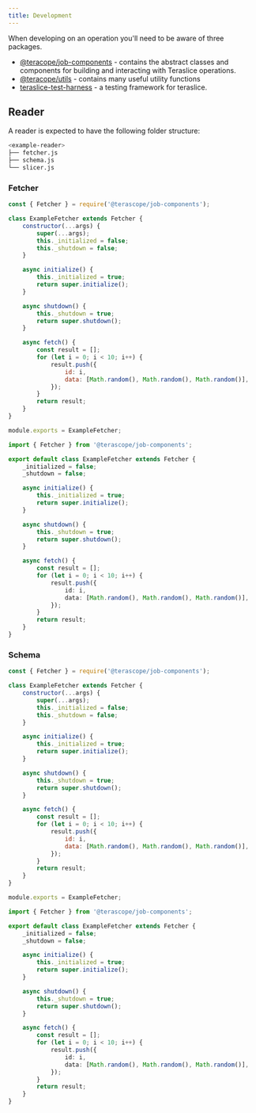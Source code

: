 ```yaml
---
title: Development
---
```


When developing on an operation you'll need to be aware of three packages.

- [@teracope/job-components](../packages/job-components/overview.md) - contains the abstract classes and components for building and interacting with Teraslice operations.
- [@teracope/utils](../packages/utils/overview.md) - contains many useful utility functions
- [teraslice-test-harness](../packages/teraslice-test-harness/overview.md) - a testing framework for teraslice.

## Reader

A reader is expected to have the following folder structure:

```sh
<example-reader>
├── fetcher.js
├── schema.js
└── slicer.js
```

### Fetcher

<!--DOCUSAURUS_CODE_TABS-->
<!--JavaScript-->
```js
const { Fetcher } = require('@terascope/job-components');

class ExampleFetcher extends Fetcher {
    constructor(...args) {
        super(...args);
        this._initialized = false;
        this._shutdown = false;
    }

    async initialize() {
        this._initialized = true;
        return super.initialize();
    }

    async shutdown() {
        this._shutdown = true;
        return super.shutdown();
    }

    async fetch() {
        const result = [];
        for (let i = 0; i < 10; i++) {
            result.push({
                id: i,
                data: [Math.random(), Math.random(), Math.random()],
            });
        }
        return result;
    }
}

module.exports = ExampleFetcher;
```
<!--TypeScript-->
```ts
import { Fetcher } from '@terascope/job-components';

export default class ExampleFetcher extends Fetcher {
    _initialized = false;
    _shutdown = false;

    async initialize() {
        this._initialized = true;
        return super.initialize();
    }

    async shutdown() {
        this._shutdown = true;
        return super.shutdown();
    }

    async fetch() {
        const result = [];
        for (let i = 0; i < 10; i++) {
            result.push({
                id: i,
                data: [Math.random(), Math.random(), Math.random()],
            });
        }
        return result;
    }
}
```
<!--END_DOCUSAURUS_CODE_TABS-->

### Schema

<!--DOCUSAURUS_CODE_TABS-->
<!--JavaScript-->
```js
const { Fetcher } = require('@terascope/job-components');

class ExampleFetcher extends Fetcher {
    constructor(...args) {
        super(...args);
        this._initialized = false;
        this._shutdown = false;
    }

    async initialize() {
        this._initialized = true;
        return super.initialize();
    }

    async shutdown() {
        this._shutdown = true;
        return super.shutdown();
    }

    async fetch() {
        const result = [];
        for (let i = 0; i < 10; i++) {
            result.push({
                id: i,
                data: [Math.random(), Math.random(), Math.random()],
            });
        }
        return result;
    }
}

module.exports = ExampleFetcher;
```
<!--TypeScript-->
```ts
import { Fetcher } from '@terascope/job-components';

export default class ExampleFetcher extends Fetcher {
    _initialized = false;
    _shutdown = false;

    async initialize() {
        this._initialized = true;
        return super.initialize();
    }

    async shutdown() {
        this._shutdown = true;
        return super.shutdown();
    }

    async fetch() {
        const result = [];
        for (let i = 0; i < 10; i++) {
            result.push({
                id: i,
                data: [Math.random(), Math.random(), Math.random()],
            });
        }
        return result;
    }
}
```
<!--END_DOCUSAURUS_CODE_TABS-->
